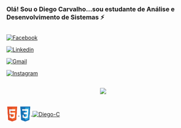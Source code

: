 ### Olá! Sou o Diego Carvalho...sou estudante de Análise e Desenvolvimento de Sistemas ⚡

##

[![Facebook](https://img.shields.io/badge/Facebook-1877F2?style=for-the-badge&logo=facebook&logoColor=white
)](https://www.facebook.com/tan.maciel.5)

[![Linkedin](https://img.shields.io/badge/LinkedIn-0077B5?style=for-the-badge&logo=linkedin&logoColor=white
)](https://www.linkedin.com/in/diego-gomes-de-carvalho-744777231/)

[![Gmail](https://img.shields.io/badge/Gmail-D14836?style=for-the-badge&logo=gmail&logoColor=white
)](https://mail.google.com/mail/u/0/#inbox)  

[![Instagram](https://img.shields.io/badge/Instagram-E4405F?style=for-the-badge&logo=instagram&logoColor=white
)](https://www.instagram.com/diegogomessilva6/)  

##

 <div align="center">
 <a href="https://github.com/DiegoGomesCarvalho">
  <img height="156em" src="https://github-readme-stats.vercel.app/api?username=DiegoGomesCarvalho&show_icons=true&theme=dark&include_all_commits=true&count_private=true"/>
</div>
  
  ##
  
  <img align="center" alt="Diego-HTML" height="40" width="30" src="https://raw.githubusercontent.com/devicons/devicon/master/icons/html5/html5-original.svg">
  <img align="center" alt="Diego-CSS" height="40" width="30" src="https://raw.githubusercontent.com/devicons/devicon/master/icons/css3/css3-original.svg">
  <img align="center" alt="Diego-C" height="40" width"30" src="https://cdn.jsdelivr.net/gh/devicons/devicon/icons/adonisjs/adonisjs-original.svg" />
  
  
  ##

 

